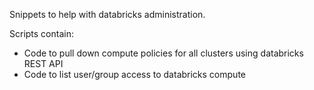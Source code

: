 Snippets to help with databricks administration. 

Scripts contain: 
* Code to pull down compute policies for all clusters using databricks REST API
* Code to list user/group access to databricks compute
